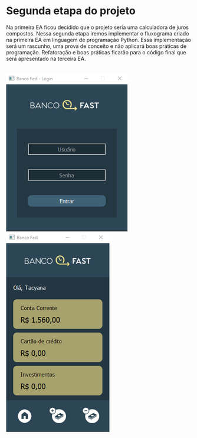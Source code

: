 # Segunda etapa do projeto

Na primeira EA ficou decidido que o projeto seria uma calculadora de juros compostos. Nessa segunda etapa iremos implementar o fluxograma criado na primeira EA em linguagem de programação Python. Essa implementação será um rascunho, uma prova de conceito e não aplicará boas práticas de programação. Refatoração e boas práticas ficarão para o código final que será apresentado na terceira EA.

<br>
<div>
  <img src="https://raw.githubusercontent.com/genesluna/ads-cesmac/main/fast-bank/client/assets/images/login_screen.png" alt="Login screen"/>
  <img src="https://raw.githubusercontent.com/genesluna/ads-cesmac/main/fast-bank/client/assets/images/home_screen.png" alt="Home screen"/>
</div>
